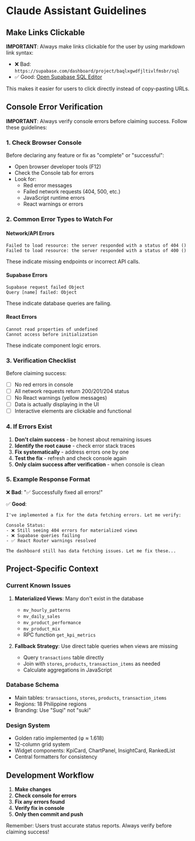 # Claude Assistant Guidelines

## Make Links Clickable

**IMPORTANT**: Always make links clickable for the user by using markdown link syntax:
- ❌ Bad: `https://supabase.com/dashboard/project/baqlxgwdfjltivlfmsbr/sql`
- ✅ Good: [Open Supabase SQL Editor](https://supabase.com/dashboard/project/baqlxgwdfjltivlfmsbr/sql)

This makes it easier for users to click directly instead of copy-pasting URLs.

## Console Error Verification

**IMPORTANT**: Always verify console errors before claiming success. Follow these guidelines:

### 1. Check Browser Console
Before declaring any feature or fix as "complete" or "successful":
- Open browser developer tools (F12)
- Check the Console tab for errors
- Look for:
  - Red error messages
  - Failed network requests (404, 500, etc.)
  - JavaScript runtime errors
  - React warnings or errors

### 2. Common Error Types to Watch For

#### Network/API Errors
```
Failed to load resource: the server responded with a status of 404 ()
Failed to load resource: the server responded with a status of 400 ()
```
These indicate missing endpoints or incorrect API calls.

#### Supabase Errors
```
Supabase request failed Object
Query [name] failed: Object
```
These indicate database queries are failing.

#### React Errors
```
Cannot read properties of undefined
Cannot access before initialization
```
These indicate component logic errors.

### 3. Verification Checklist
Before claiming success:
- [ ] No red errors in console
- [ ] All network requests return 200/201/204 status
- [ ] No React warnings (yellow messages)
- [ ] Data is actually displaying in the UI
- [ ] Interactive elements are clickable and functional

### 4. If Errors Exist
1. **Don't claim success** - be honest about remaining issues
2. **Identify the root cause** - check error stack traces
3. **Fix systematically** - address errors one by one
4. **Test the fix** - refresh and check console again
5. **Only claim success after verification** - when console is clean

### 5. Example Response Format

❌ **Bad**: "✅ Successfully fixed all errors!"

✅ **Good**: 
```
I've implemented a fix for the data fetching errors. Let me verify:

Console Status:
- ❌ Still seeing 404 errors for materialized views
- ❌ Supabase queries failing
- ✅ React Router warnings resolved

The dashboard still has data fetching issues. Let me fix these...
```

## Project-Specific Context

### Current Known Issues
1. **Materialized Views**: Many don't exist in the database
   - `mv_hourly_patterns`
   - `mv_daily_sales`
   - `mv_product_performance`
   - `mv_product_mix`
   - RPC function `get_kpi_metrics`

2. **Fallback Strategy**: Use direct table queries when views are missing
   - Query `transactions` table directly
   - Join with `stores`, `products`, `transaction_items` as needed
   - Calculate aggregations in JavaScript

### Database Schema
- Main tables: `transactions`, `stores`, `products`, `transaction_items`
- Regions: 18 Philippine regions
- Branding: Use "Suqi" not "suki"

### Design System
- Golden ratio implemented (φ ≈ 1.618)
- 12-column grid system
- Widget components: KpiCard, ChartPanel, InsightCard, RankedList
- Central formatters for consistency

## Development Workflow

1. **Make changes**
2. **Check console for errors**
3. **Fix any errors found**
4. **Verify fix in console**
5. **Only then commit and push**

Remember: Users trust accurate status reports. Always verify before claiming success!